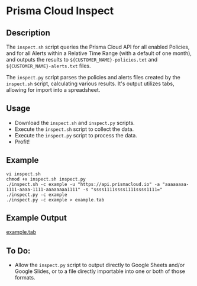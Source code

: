# Prisma Cloud Inspect

## Description

The `inspect.sh` script queries the Prisma Cloud API for all enabled Policies,  
and for all Alerts within a Relative Time Range (with a default of one month),
and outputs the results to `${CUSTOMER_NAME}-policies.txt` and `${CUSTOMER_NAME}-alerts.txt` files.

The `inspect.py` script parses the policies and alerts files created by the `inspect.sh` script, 
calculating various results. It's output utilizes tabs, allowing for import into a spreadsheet.

## Usage

* Download the `inspect.sh` and `inspect.py` scripts.
* Execute the `inspect.sh` script to collect the data.
* Execute the `inspect.py` script to process the data.
* Profit!

## Example

```
vi inspect.sh
chmod +x inspect.sh inspect.py
./inspect.sh -c example -u "https://api.prismacloud.io" -a "aaaaaaaa-1111-aaaa-1111-aaaaaaaa1111" -s "ssss1111ssss1111ssss1111="
./inspect.py -c example
./inspect.py -c example > example.tab
```

## Example Output

[example.tab](example.tab)

## To Do:

* Allow the `inspect.py` script to output directly to Google Sheets and/or Google Slides, or to a file directly importable into one or both of those formats.
